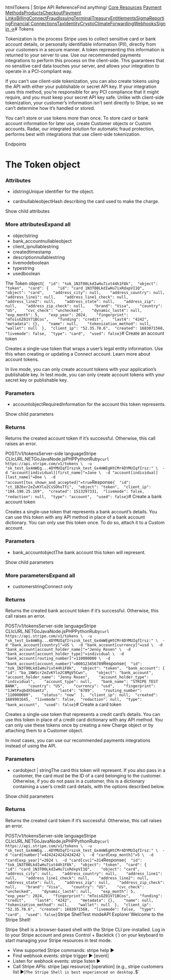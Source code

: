 htmlTokens | Stripe API Reference[](/api)Find anything/
[Core Resources](#)
[Payment Methods](#)[Products](#)[Checkout](#)[Payment Links](#)[Billing](#)[Connect](#)[Fraud](#)[Issuing](#)[Terminal](#)[Treasury](#)[Entitlements](#)[Sigma](#)[Reporting](#)[Financial Connections](#)[Tax](#)[Identity](#)[Crypto](#)[Climate](#)[Forwarding](#)[Webhooks](#)[Sign in →](https://dashboard.stripe.com/login)# Tokens

Tokenization is the process Stripe uses to collect sensitive card or bank account details, or personally identifiable information (PII), directly from your customers in a secure manner. A token representing this information is returned to your server to use. Use our recommended payments integrations to perform this process on the client-side. This guarantees that no sensitive card data touches your server, and allows your integration to operate in a PCI-compliant way.

If you can’t use client-side tokenization, you can also create tokens using the API with either your publishable or secret API key. If your integration uses this method, you’re responsible for any PCI compliance that it might require, and you must keep your secret API key safe. Unlike with client-side tokenization, your customer’s information isn’t sent directly to Stripe, so we can’t determine how it’s handled or stored.

You can’t store or use tokens more than once. To store card or bank account information for later use, create Customer objects or Custom accounts. Radar, our integrated solution for automatic fraud protection, performs best with integrations that use client-side tokenization.

Endpoints
# The Token object

### Attributes

- idstringUnique identifier for the object.


- cardnullableobjectHash describing the card used to make the charge.

Show child attributes

### More attributesExpand all

- objectstring
- bank_accountnullableobject
- client_ipnullablestring
- createdtimestamp
- descriptionnullablestring
- livemodeboolean
- typestring
- usedboolean

The Token object`{  "id": "tok_1N3T00LkdIwHu7ixt44h1F8k",  "object": "token",  "card": {    "id": "card_1N3T00LkdIwHu7ixRdxpVI1Q",    "object": "card",    "address_city": null,    "address_country": null,    "address_line1": null,    "address_line1_check": null,    "address_line2": null,    "address_state": null,    "address_zip": null,    "address_zip_check": null,    "brand": "Visa",    "country": "US",    "cvc_check": "unchecked",    "dynamic_last4": null,    "exp_month": 5,    "exp_year": 2024,    "fingerprint": "mToisGZ01V71BCos",    "funding": "credit",    "last4": "4242",    "metadata": {},    "name": null,    "tokenization_method": null,    "wallet": null  },  "client_ip": "52.35.78.6",  "created": 1683071568,  "livemode": false,  "type": "card",  "used": false}`# Create an account token

Creates a single-use token that wraps a user’s legal entity information. Use this when creating or updating a Connect account. Learn more about account tokens.

In live mode, you can only create account tokens with your application’s publishable key. In test mode, you can only create account tokens with your secret key or publishable key.

### Parameters

- accountobjectRequiredInformation for the account this token represents.

Show child parameters

### Returns

Returns the created account token if it’s successful. Otherwise, this call raises an error.

POST/v1/tokensServer-side languageStripe CLIcURL.NETGoJavaNode.jsPHPPythonRuby[](#)[](#)`curl https://api.stripe.com/v1/tokens \  -u "sk_test_Gx4mWEg...4DYMUIqfIrszsk_test_Gx4mWEgHtCMr4DYMUIqfIrsz:" \  -d "account[individual][first_name]"=Jane \  -d "account[individual][last_name]"=Doe \  -d "account[tos_shown_and_accepted]"=true`Response`{  "id": "ct_1BZ6xr2eZvKYlo2CsSOhuTfi",  "object": "token",  "client_ip": "104.198.25.169",  "created": 1513297331,  "livemode": false,  "redaction": null,  "type": "account",  "used": false}`# Create a bank account token

Creates a single-use token that represents a bank account’s details. You can use this token with any API method in place of a bank account dictionary. You can only use this token once. To do so, attach it to a Custom account.

### Parameters

- bank_accountobjectThe bank account this token will represent.

Show child parameters

### More parametersExpand all

- customerstringConnect only

### Returns

Returns the created bank account token if it’s successful. Otherwise, this call raises an error.

POST/v1/tokensServer-side languageStripe CLIcURL.NETGoJavaNode.jsPHPPythonRuby[](#)[](#)`curl https://api.stripe.com/v1/tokens \  -u "sk_test_Gx4mWEg...4DYMUIqfIrszsk_test_Gx4mWEgHtCMr4DYMUIqfIrsz:" \  -d "bank_account[country]"=US \  -d "bank_account[currency]"=usd \  -d "bank_account[account_holder_name]"="Jenny Rosen" \  -d "bank_account[account_holder_type]"=individual \  -d "bank_account[routing_number]"=110000000 \  -d "bank_account[account_number]"=000123456789`Response`{  "id": "tok_1N3T00LkdIwHu7ixt44h1F8k",  "object": "token",  "bank_account": {    "id": "ba_1NWScr2eZvKYlo2C8MgV5Cwn",    "object": "bank_account",    "account_holder_name": "Jenny Rosen",    "account_holder_type": "individual",    "account_type": null,    "bank_name": "STRIPE TEST BANK",    "country": "US",    "currency": "usd",    "fingerprint": "1JWtPxqbdX5Gamtz",    "last4": "6789",    "routing_number": "110000000",    "status": "new"  },  "client_ip": null,  "created": 1689981645,  "livemode": false,  "redaction": null,  "type": "bank_account",  "used": false}`# Create a card token

Creates a single-use token that represents a credit card’s details. You can use this token in place of a credit card dictionary with any API method. You can only use these tokens once by creating a new Charge object or by attaching them to a Customer object.

In most cases, you can use our recommended payments integrations instead of using the API.

### Parameters

- cardobject | stringThe card this token will represent. If you also pass in a customer, the card must be the ID of a card belonging to the customer. Otherwise, if you do not pass in a customer, this is a dictionary containing a user’s credit card details, with the options described below.

Show child parameters

### Returns

Returns the created card token if it’s successful. Otherwise, this call raises an error.

POST/v1/tokensServer-side languageStripe CLIcURL.NETGoJavaNode.jsPHPPythonRuby[](#)[](#)`curl https://api.stripe.com/v1/tokens \  -u "sk_test_Gx4mWEg...4DYMUIqfIrszsk_test_Gx4mWEgHtCMr4DYMUIqfIrsz:" \  -d "card[number]"=4242424242424242 \  -d "card[exp_month]"=5 \  -d "card[exp_year]"=2024 \  -d "card[cvc]"=314`Response`{  "id": "tok_1N3T00LkdIwHu7ixt44h1F8k",  "object": "token",  "card": {    "id": "card_1N3T00LkdIwHu7ixRdxpVI1Q",    "object": "card",    "address_city": null,    "address_country": null,    "address_line1": null,    "address_line1_check": null,    "address_line2": null,    "address_state": null,    "address_zip": null,    "address_zip_check": null,    "brand": "Visa",    "country": "US",    "cvc_check": "unchecked",    "dynamic_last4": null,    "exp_month": 5,    "exp_year": 2024,    "fingerprint": "mToisGZ01V71BCos",    "funding": "credit",    "last4": "4242",    "metadata": {},    "name": null,    "tokenization_method": null,    "wallet": null  },  "client_ip": "52.35.78.6",  "created": 1683071568,  "livemode": false,  "type": "card",  "used": false}`Stripe ShellTest modeAPI Explorer[](https://stripe.com/docs/stripe-cli#install)`Welcome to the Stripe Shell!

Stripe Shell is a browser-based shell with the Stripe CLI pre-installed. Log in to your
Stripe account and press Control + Backtick (`) on your keyboard to start managing your Stripe
resources in test mode.

- View supported Stripe commands: stripe help ▶️
- Find webhook events: stripe trigger ▶️ [event]
- Listen for webhook events: stripe listen ▶
- Call Stripe APIs: stripe [api resource] [operation] (e.g., stripe customers list ▶️)`The Stripe Shell is best experienced on desktop.`$`